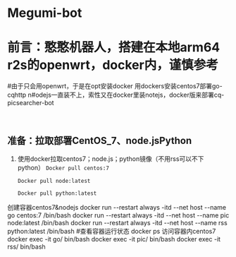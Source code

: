 # Megumi-bot
# 前言：憨憨机器人，搭建在本地arm64 r2s的openwrt，docker内，谨慎参考
#由于只会用openwrt，于是在opt安装docker  用dockers安装centos7部署go-cqhttp
n#odejs一直装不上，索性又在docker里装notejs，docker版来部署cq-picsearcher-bot

&nbsp;

## 准备：拉取部署CentOS_7、node.jsPython

1. 使用docker拉取centos7；node.js；python镜像（不用rss可以不下python）
    `Docker pull centos:7`

     `Docker pull node:latest`
 
     `Docker pull python:latest`

创建容器centos7&nodejs
docker run --restart always -itd --net host --name go centos:7 /bin/bash
docker run --restart always -itd --net host --name pic node:latest /bin/bash
docker run --restart always -itd --net host --name rss python:latest /bin/bash
#查看容器运行状态
docker ps
访问容器内centos7
docker exec -it go/ bin/bash
docker exec -it pic/ bin/bash
docker exec -it rss/ bin/bash
